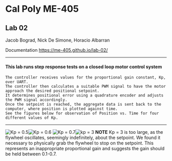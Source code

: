 # Cal Poly ME-405
## Lab 02
Jacob Bograd, Nick De Simone, Horacio Albarran

Documentation https://me-405.github.io/lab-02/

---
#### This lab runs step response tests on a closed loop motor control system
    The controller receives values for the proportional gain constant, Kp, over UART.
    The controller then calculates a suitable PWM signal to have the motor 
    approach the desired positional setpoint. 
    It determines positional error using a quadrature encoder and adjusts the PWM signal accordingly.
    Once the setpoint is reached, the aggregate data is sent back to the computer, where position is plotted against time.
    See the figures below for observation of Position vs. Time for four different values of Kp.

---

![Kp = 0.5](Images/K_p%200.5.png)![Kp = 0.6](Images/K_p%200.6.png)
![Kp = 0.7](Images/K_p%200.7.png)![kp = 3  ](Images/K_p%203%20we%20had%20to%20hold%20it.png)
    **NOTE**
    Kp = 3 is too large, as the flywheel oscillates, seemingly indefinitely, about the setpoint.
    We found it necessary to physically grab the flywheel to stop on the setpoint.
    This represents an inappropriate proportional gain and suggests the gain should be held between 0.1-0.7.


